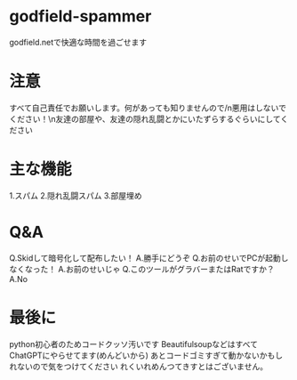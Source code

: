 # godfield-spammer
godfield.netで快適な時間を過ごせます
# 注意
すべて自己責任でお願いします。何があっても知りませんので/n悪用はしないでください！\n友達の部屋や、友達の隠れ乱闘とかにいたずらするぐらいにしてください
# 主な機能
1.スパム
2.隠れ乱闘スパム
3.部屋埋め
# Q&A
Q.Skidして暗号化して配布したい！  A.勝手にどうぞ
Q.お前のせいでPCが起動しなくなった！ A.お前のせいじゃ
Q.このツールがグラバーまたはRatですか？ A.No
# 最後に
python初心者のためコードクッソ汚いです
BeautifulsoupなどはすべてChatGPTにやらせてます(めんどいから)
あとコードゴミすぎて動かないかもしれないので気をつけてください
れくいれめんつてきすとはございません。
